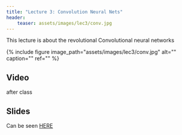 ```yaml
---
title: "Lecture 3: Convolution Neural Nets"
header:
    teaser: assets/images/lec3/conv.jpg
---
```


This lecture is about the revolutional Convolutional neural networks

{% include figure
image_path="assets/images/lec3/conv.jpg"
alt="" caption="" ref=""
%}


## Video
after class

## Slides

Can be seen [HERE](https://drive.google.com/file/d/1W8wLDgWZGJ2aPXLFEBHhvyak7GgxfpkO/view?usp=drive_link)

